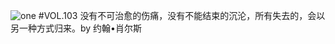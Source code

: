 ![one](http://image.wufazhuce.com/Ft8baruGGveXzycT-JM5ADcNXlvP)
#VOL.103
没有不可治愈的伤痛，没有不能结束的沉沦，所有失去的，会以另一种方式归来。by 约翰•肖尔斯